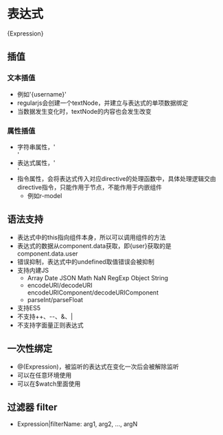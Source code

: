 # 表达式

{Expression}

## 插值

### 文本插值

- 例如'<span>{username}</span>'
- regularjs会创建一个textNode，并建立与表达式的单项数据绑定
- 当数据发生变化时，textNode的内容也会发生改变

### 属性插值

- 字符串属性，'<div class="main {clazz}"></div>'
- 表达式属性，'<div class={clazz}></div>'
- 指令属性，会将表达式传入对应directive的处理函数中，具体处理逻辑交由directive指令，只能作用于节点，不能作用于内嵌组件
    - 例如r-model

## 语法支持

- 表达式中的this指向组件本身，所以可以调用组件的方法
- 表达式的数据从component.data获取，即{user}获取的是component.data.user
- 错误抑制，表达式中的undefined取值错误会被抑制
- 支持内建JS
    - Array Date JSON Math NaN RegExp Object String
    - encodeURI/decodeURI encodeURIComponent/decodeURIComponent
    - parseInt/parseFloat
- 支持ES5
- 不支持++、--、&、|
- 不支持字面量正则表达式

## 一次性绑定

- @(Expression)，被监听的表达式在变化一次后会被解除监听
- 可以在任意环境使用
- 可以在$watch里面使用

## 过滤器 filter

- Expression|filterName: arg1, arg2, ..., argN
